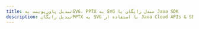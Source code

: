 ---title: تبدیل پاورپوینت بهSVG، PPTX به SVG مبدل رایگان یا Java SDKdescription: تبدیل رایگانPPTX به SVG با استفاده از Java Cloud APIs & SDK. همچنین اسناد Microsoft PowerPoint را در Cloud ایجاد، ویرایش و رندر کنید.---